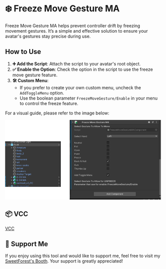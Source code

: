 # ❄️ Freeze Move Gesture MA

Freeze Move Gesture MA helps prevent controller drift by freezing movement gestures. It’s a simple and effective solution to ensure your avatar's gestures stay precise during use.

## How to Use

1. **➕ Add the Script**: Attach the script to your avatar's root object.
2. **✅ Enable the Option**: Check the option in the script to use the freeze move gesture feature.
3. **🛠️ Custom Menu**:
    - If you prefer to create your own custom menu, uncheck the `AddToggleMenu` option.
    - Use the boolean parameter `FreezeMoveGesture/Enable` in your menu to control the freeze feature.

For a visual guide, please refer to the image below:

![Guide](./guide/guide1.png)

## 📦 VCC

[VCC](https://sweetforest.github.io/VPM/)

## 💖 Support Me

If you enjoy using this tool and would like to support me, feel free to visit my [SweetForest's Booth](https://sweetforest.booth.pm). Your support is greatly appreciated!
